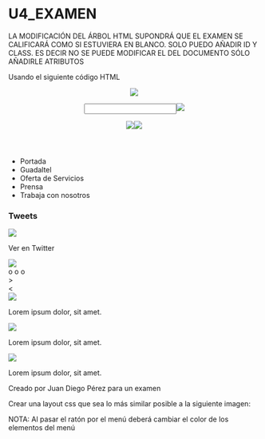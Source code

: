# U4_EXAMEN

LA MODIFICACIÓN DEL ÁRBOL HTML SUPONDRÁ QUE EL EXAMEN SE CALIFICARÁ COMO SI ESTUVIERA EN BLANCO. SOLO PUEDO AÑADIR ID Y CLASS. ES DECIR NO SE PUEDE MODIFICAR EL <BODY> DEL DOCUMENTO SÓLO AÑADIRLE ATRIBUTOS

Usando el siguiente código HTML

<!DOCTYPE html>
<html lang="es">

<head>
    <meta charset="UTF-8" />
    <meta name="viewport" content="width=device-width, initial-scale=1.0" />
    <meta http-equiv="X-UA-Compatible" content="ie=edge" />
    <title>Examen Maquetación Tradicional</title>    
</head>

<body>
    <div>
        <header>
            <div>
                <img src="logotipo.png" />
            </div>
            <aside>
                <p><input type="text" /><img src="lupa3.png" /></p>
                <img src="china.png" /><img src="iran.png" />
            </aside>
        </header>
        <nav>
            <ul>
                <li>Portada</li>
                <li>Guadaltel</li>
                <li>Oferta de Servicios</li>
                <li>Prensa</li>
                <li>Trabaja con nosotros</li>
            </ul>
        </nav>
        <main>
            <div>
                <h3>Tweets</h3>
                <img src="tweets.png" />
                <p>Ver en Twitter</p>
            </div>
            <div>
                <div>
                    <img src="banner1.png" />
                    <div>o o o  </div c>
                    <div>></div>
                    <div><</div>
                </div>                 
                <div>
                        <div>
                            <img src="img1.png" />
                            <p>
                                Lorem ipsum dolor, sit amet.
                            </p>
                        </div>
                        <div>
                            <img src="img2.png" />
                            <p>
                                Lorem ipsum dolor, sit amet.
                            </p>
                        </div>
                        <div>
                            <img src="img3.png" />
                            <p>
                                Lorem ipsum dolor, sit amet.
                            </p>
                        </div>                        
                    </div>
        </main>
        <footer>
            <p>Creado por Juan Diego Pérez para un examen</p>
        </footer>
    </div>
</body>
</html>
Crear una layout css que sea lo más similar posible a la siguiente imagen:




NOTA: Al pasar el ratón por el menú deberá cambiar el color de los elementos del menú



